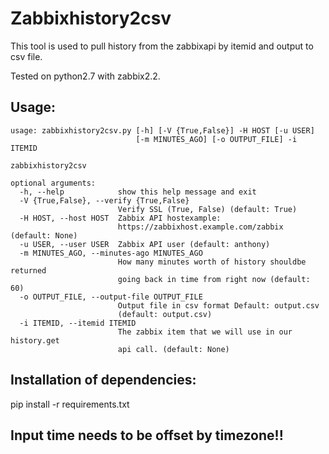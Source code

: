 # Zabbixhistory2csv

This tool is used to pull history from the zabbixapi by itemid and output to csv file.  
  
Tested on python2.7 with zabbix2.2.  

## Usage:
```
usage: zabbixhistory2csv.py [-h] [-V {True,False}] -H HOST [-u USER]
                            [-m MINUTES_AGO] [-o OUTPUT_FILE] -i ITEMID

zabbixhistory2csv

optional arguments:
  -h, --help            show this help message and exit
  -V {True,False}, --verify {True,False}
                        Verify SSL (True, False) (default: True)
  -H HOST, --host HOST  Zabbix API hostexample:
                        https://zabbixhost.example.com/zabbix (default: None)
  -u USER, --user USER  Zabbix API user (default: anthony)
  -m MINUTES_AGO, --minutes-ago MINUTES_AGO
                        How many minutes worth of history shouldbe returned
                        going back in time from right now (default: 60)
  -o OUTPUT_FILE, --output-file OUTPUT_FILE
                        Output file in csv format Default: output.csv
                        (default: output.csv)
  -i ITEMID, --itemid ITEMID
                        The zabbix item that we will use in our history.get
                        api call. (default: None)
```

## Installation of dependencies:
pip install -r requirements.txt

## Input time needs to be offset by timezone!!
